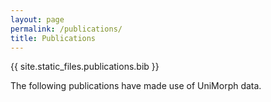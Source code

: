 ```yaml
---
layout: page
permalink: /publications/
title: Publications
---
```


<script src="js/jquery.js"></script>

<link rel="stylesheet" href="css/bib-publication-list.css"/>

{{ site.static_files.publications.bib }}

The following publications have made use of UniMorph data.

<!--
  <div>
  <link rel="stylesheet" href="css/bib-publication-list.css"/>
  <style>
    #bibtex { display: block;}
  </style>
  
  <table id="pubTable" class="display"></table>
  
  <pre id="bibtex" style="display:none;">

    
  </pre>
  </div>
  	<script type="text/javascript" src="http://ajax.googleapis.com/ajax/libs/jquery/1.12.4/jquery.min.js"></script>
		<script type="text/javascript" src="build/bib-list.js"></script>
		<script type="text/javascript">
		    $(document).ready(function() {
        	bibtexify("#bibtex", "pubTable", {'tweet': 'vkaravir'});
    		});
		</script>
-->
